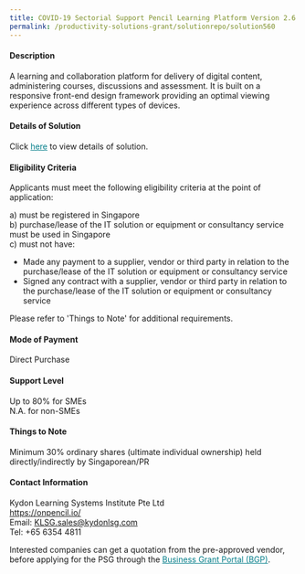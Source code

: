 ```yaml
---
title: COVID-19 Sectorial Support Pencil Learning Platform Version 2.6.0 - Package (51 to 100 Users)
permalink: /productivity-solutions-grant/solutionrepo/solution560
---
```


#### Description

A learning and collaboration platform for delivery of digital content, administering courses, discussions and assessment. It is built on a responsive front-end design framework providing an optimal viewing experience across different types of devices.

#### Details of Solution

Click <a href='https://govassist.gobusiness.gov.sg/images/psg/Kydon_Annex_3_Cleaned_Part_2.pdf' style='color:#037e8a'>here</a> to view details of solution.

#### Eligibility Criteria

Applicants must meet the following eligibility criteria at the point of application:

a) must be registered in Singapore <br>
b) purchase/lease of the IT solution or equipment or consultancy service must be used in Singapore <br>
c) must not have:
- Made any payment to a supplier, vendor or third party in relation to the purchase/lease of the IT solution or equipment or consultancy service
- Signed any contract with a supplier, vendor or third party in relation to the purchase/lease of the IT solution or equipment or consultancy service

Please refer to 'Things to Note' for additional requirements.

#### Mode of Payment
Direct Purchase

#### Support Level
Up to 80% for SMEs <br>
N.A. for non-SMEs

#### Things to Note
Minimum 30% ordinary shares (ultimate individual ownership) held directly/indirectly by Singaporean/PR

#### Contact Information
Kydon Learning Systems Institute Pte Ltd<br>https://onpencil.io/<br>Email: KLSG.sales@kydonlsg.com<br>Tel: +65 6354 4811

Interested companies can get a quotation from the pre-approved vendor, before applying for the PSG through the <a target='_blank' style='color:#037e8a' href='https://www.businessgrants.gov.sg/'>Business Grant Portal (BGP)</a>.
